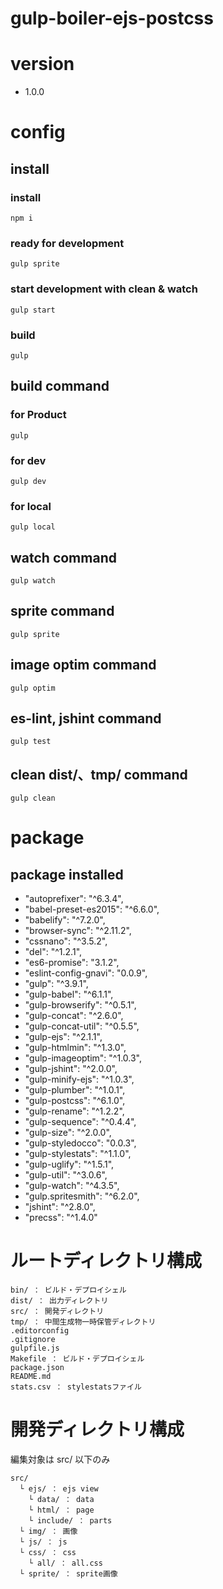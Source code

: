 # gulp-boiler-ejs-postcss

# version

- 1.0.0

# config

## install

### install

    npm i

### ready for development

    gulp sprite

### start development with clean & watch

    gulp start

### build

    gulp

## build command

### for Product

    gulp

### for dev

    gulp dev

### for local

    gulp local

## watch command

    gulp watch

## sprite command

    gulp sprite

## image optim command

    gulp optim

## es-lint, jshint command

    gulp test

## clean dist/、tmp/ command

    gulp clean


# package

## package installed

- "autoprefixer": "^6.3.4",
- "babel-preset-es2015": "^6.6.0",
- "babelify": "^7.2.0",
- "browser-sync": "^2.11.2",
- "cssnano": "^3.5.2",
- "del": "^1.2.1",
- "es6-promise": "3.1.2",
- "eslint-config-gnavi": "0.0.9",
- "gulp": "^3.9.1",
- "gulp-babel": "^6.1.1",
- "gulp-browserify": "^0.5.1",
- "gulp-concat": "^2.6.0",
- "gulp-concat-util": "^0.5.5",
- "gulp-ejs": "^2.1.1",
- "gulp-htmlmin": "^1.3.0",
- "gulp-imageoptim": "^1.0.3",
- "gulp-jshint": "^2.0.0",
- "gulp-minify-ejs": "^1.0.3",
- "gulp-plumber": "^1.0.1",
- "gulp-postcss": "^6.1.0",
- "gulp-rename": "^1.2.2",
- "gulp-sequence": "^0.4.4",
- "gulp-size": "^2.0.0",
- "gulp-styledocco": "0.0.3",
- "gulp-stylestats": "^1.1.0",
- "gulp-uglify": "^1.5.1",
- "gulp-util": "^3.0.6",
- "gulp-watch": "^4.3.5",
- "gulp.spritesmith": "^6.2.0",
- "jshint": "^2.8.0",
- "precss": "^1.4.0"

# ルートディレクトリ構成

    bin/ ： ビルド・デプロイシェル
    dist/ ： 出力ディレクトリ
    src/ ： 開発ディレクトリ
    tmp/ ： 中間生成物一時保管ディレクトリ
    .editorconfig
    .gitignore
    gulpfile.js
    Makefile ： ビルド・デプロイシェル
    package.json
    README.md
    stats.csv ： stylestatsファイル


# 開発ディレクトリ構成

編集対象は src/ 以下のみ

    src/
      └ ejs/ ： ejs view
        └ data/ ： data
        └ html/ ： page
        └ include/ ： parts
      └ img/ ： 画像
      └ js/ ： js
      └ css/ ： css
        └ all/ ： all.css
      └ sprite/ ： sprite画像
